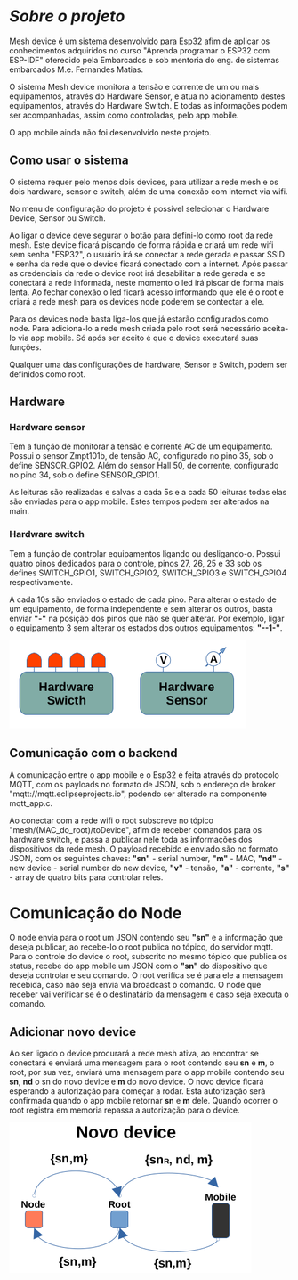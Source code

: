 # _Sobre o projeto_

Mesh device é um sistema desenvolvido para Esp32 afim de aplicar os conhecimentos adquiridos no curso "Aprenda programar o ESP32 com ESP-IDF" oferecido pela Embarcados e sob mentoria do eng. de sistemas embarcados M.e. Fernandes Matias.

O sistema Mesh device monitora a tensão e corrente de um ou mais equipamentos, através do Hardware Sensor, e atua no acionamento destes equipamentos, através do Hardware Switch. E todas as informações podem ser acompanhadas, assim como controladas, pelo app mobile.

O app mobile ainda não foi desenvolvido neste projeto.


## Como usar o sistema

O sistema requer pelo menos dois devices, para utilizar a rede mesh e os dois hardware, sensor e switch, além de uma conexão com internet via wifi.

No menu de configuração do projeto é possivel selecionar o Hardware Device, Sensor ou Switch.

Ao ligar o device deve segurar o botão para defini-lo como root da rede mesh. Este device ficará piscando de forma rápida e criará um rede wifi sem senha "ESP32", o usuário irá se conectar a rede gerada e passar SSID e senha da rede que o device ficará conectado com a internet. Após passar as credenciais da rede o device root irá desabilitar a rede gerada e se conectará a rede informada, neste momento o led irá piscar de forma mais lenta. Ao fechar conexão o led ficará acesso informando que ele é o root e criará a rede mesh para os devices node poderem se contectar a ele.

Para os devices node basta liga-los que já estarão configurados como node. Para adiciona-lo a rede mesh criada pelo root será necessário aceita-lo via app mobile. Só após ser aceito é que o device executará suas funções.

Qualquer uma das configurações de hardware, Sensor e Switch, podem ser definidos como root.

## Hardware

### Hardware sensor
Tem a função de monitorar a tensão e corrente AC de um equipamento. Possui o sensor Zmpt101b, de tensão AC, configurado no pino 35, sob o define SENSOR_GPIO2. Além do sensor Hall 50, de corrente, configurado no pino 34, sob o define SENSOR_GPIO1. 

As leituras são realizadas e salvas a cada 5s e a cada 50 leituras todas elas são enviadas para o app mobile. Estes tempos podem ser alterados na main.

### Hardware switch
Tem a função de controlar equipamentos ligando ou desligando-o. Possui quatro pinos dedicados para o controle, pinos 27, 26, 25 e 33 sob os defines SWITCH_GPIO1, SWITCH_GPIO2, SWITCH_GPIO3 e SWITCH_GPIO4 respectivamente.

A cada 10s são enviados o estado de cada pino. Para alterar o estado de um equipamento, de forma independente e sem alterar os outros, basta enviar **"-"**  na posição dos pinos que não se quer alterar. Por exemplo, ligar o equipamento 3 sem alterar os estados dos outros equipamentos: **"--1-"**.

![Hardwares](/imagens/Hardware.png)

## Comunicação com o backend

A comunicação entre o app mobile e o Esp32 é feita através do protocolo MQTT, com os payloads no formato de JSON, sob o endereço de broker "mqtt://mqtt.eclipseprojects.io", podendo ser alterado na componente mqtt_app.c.

Ao conectar com a rede wifi o root subscreve no tópico "mesh/(MAC_do_root)/toDevice", afim de receber comandos para os hardware switch, e passa a publicar nele toda as informações dos dispositivos da rede mesh. O payload recebido e enviado são no formato JSON, com os seguintes chaves: **"sn"** - serial number, **"m"** - MAC, **"nd"** - new device - serial number do new device, **"v"** - tensão, **"a"** - corrente, **"s"** - array de quatro bits para controlar reles.

# Comunicação do Node
O node envia para o root um JSON contendo seu **"sn"** e a informação que deseja publicar, ao recebe-lo o root publica no tópico, do servidor mqtt. Para o controle do device o root, subscrito no mesmo tópico que publica os status, recebe do app mobile um JSON com o **"sn"** do dispositivo que deseja controlar e seu comando. O root verifica se é para ele a mensagem recebida, caso não seja envia via broadcast o comando. O node que receber vai verificar se é o destinatário da mensagem e caso seja executa o comando.

## Adicionar novo device

Ao ser ligado o device procurará a rede mesh ativa, ao encontrar se conectará e enviará uma mensagem para o root contendo seu **sn** e **m**, o root, por sua vez, enviará uma mensagem para o app mobile contendo seu **sn**, **nd** o sn do novo device e **m** do novo device. O novo device ficará esperando a autorização para começar a rodar. Esta autorização será confirmada quando o app mobile retornar **sn** e **m** dele. Quando ocorrer o root registra em memoria repassa a autorização para o device.

![Novo device](/imagens/Novo-device.png)

